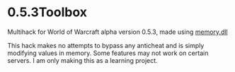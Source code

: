 # 0.5.3Toolbox

Multihack for World of Warcraft alpha version 0.5.3, made using [memory.dll](https://github.com/erfg12/memory.dll/) 

This hack makes no attempts to bypass any anticheat and is simply modifying values in memory. Some features may not work on certain servers. I am only making this as a learning project.
